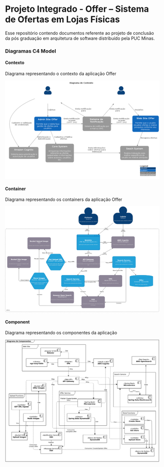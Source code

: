 # Projeto Integrado - Offer – Sistema de Ofertas em Lojas Físicas

Esse repositório contendo documentos referente ao projeto de conclusão da pós graduação em arquitetura de software distribuído pela PUC Minas.

### Diagramas C4 Model

#### Contexto

Diagrama representando o contexto da aplicação Offer

![alt text](./diagramas/DiagramaContexto.png "Title")


#### Container

Diagrama representando os containers da aplicação Offer

![alt text](./drawio-assets/diagrama-container.png "Title")

#### Component

Diagrama representando os componentes da aplicação


![alt text](./drawio-assets/diagrama-componente.png "Title")
